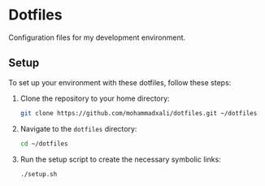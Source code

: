 # Dotfiles

Configuration files for my development environment.

## Setup

To set up your environment with these dotfiles, follow these steps:

1. Clone the repository to your home directory:

    ```sh
    git clone https://github.com/mohammadxali/dotfiles.git ~/dotfiles
    ```

2. Navigate to the `dotfiles` directory:

    ```sh
    cd ~/dotfiles
    ```

3. Run the setup script to create the necessary symbolic links:
    ```sh
    ./setup.sh
    ```
